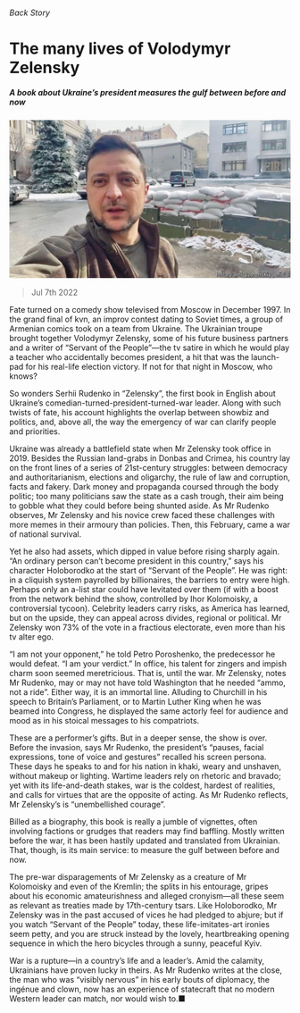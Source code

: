 ###### Back Story

# The many lives of Volodymyr Zelensky 

##### A book about Ukraine’s president measures the gulf between before and now 

![image](images/20220709_CUP003.jpg) 

> Jul 7th 2022 

Fate turned on a comedy show televised from Moscow in December 1997. In the grand final of kvn, an improv contest dating to Soviet times, a group of Armenian comics took on a team from Ukraine. The Ukrainian troupe brought together Volodymyr Zelensky, some of his future business partners and a writer of “Servant of the People”—the tv satire in which he would play a teacher who accidentally becomes president, a hit that was the launch-pad for his real-life election victory. If not for that night in Moscow, who knows?

So wonders Serhii Rudenko in “Zelensky”, the first book in English about Ukraine’s comedian-turned-president-turned-war leader. Along with such twists of fate, his account highlights the overlap between showbiz and politics, and, above all, the way the emergency of war can clarify people and priorities.

Ukraine was already a battlefield state when Mr Zelensky took office in 2019. Besides the Russian land-grabs in Donbas and Crimea, his country lay on the front lines of a series of 21st-century struggles: between democracy and authoritarianism, elections and oligarchy, the rule of law and corruption, facts and fakery. Dark money and propaganda coursed through the body politic; too many politicians saw the state as a cash trough, their aim being to gobble what they could before being shunted aside. As Mr Rudenko observes, Mr Zelensky and his novice crew faced these challenges with more memes in their armoury than policies. Then, this February, came a war of national survival.

Yet he also had assets, which dipped in value before rising sharply again. “An ordinary person can’t become president in this country,” says his character Holoborodko at the start of “Servant of the People”. He was right: in a cliquish system payrolled by billionaires, the barriers to entry were high. Perhaps only an a-list star could have levitated over them (if with a boost from the network behind the show, controlled by Ihor Kolomoisky, a controversial tycoon). Celebrity leaders carry risks, as America has learned, but on the upside, they can appeal across divides, regional or political. Mr Zelensky won 73% of the vote in a fractious electorate, even more than his tv alter ego.

“I am not your opponent,” he told Petro Poroshenko, the predecessor he would defeat. “I am your verdict.” In office, his talent for zingers and impish charm soon seemed meretricious. That is, until the war. Mr Zelensky, notes Mr Rudenko, may or may not have told Washington that he needed “ammo, not a ride”. Either way, it is an immortal line. Alluding to Churchill in his speech to Britain’s Parliament, or to Martin Luther King when he was beamed into Congress, he displayed the same actorly feel for audience and mood as in his stoical messages to his compatriots. 

These are a performer’s gifts. But in a deeper sense, the show is over. Before the invasion, says Mr Rudenko, the president’s “pauses, facial expressions, tone of voice and gestures” recalled his screen persona. These days he speaks to and for his nation in khaki, weary and unshaven, without makeup or lighting. Wartime leaders rely on rhetoric and bravado; yet with its life-and-death stakes, war is the coldest, hardest of realities, and calls for virtues that are the opposite of acting. As Mr Rudenko reflects, Mr Zelensky’s is “unembellished courage”.

Billed as a biography, this book is really a jumble of vignettes, often involving factions or grudges that readers may find baffling. Mostly written before the war, it has been hastily updated and translated from Ukrainian. That, though, is its main service: to measure the gulf between before and now.

The pre-war disparagements of Mr Zelensky as a creature of Mr Kolomoisky and even of the Kremlin; the splits in his entourage, gripes about his economic amateurishness and alleged cronyism—all these seem as relevant as treaties made by 17th-century tsars. Like Holoborodko, Mr Zelensky was in the past accused of vices he had pledged to abjure; but if you watch “Servant of the People” today, these life-imitates-art ironies seem petty, and you are struck instead by the lovely, heartbreaking opening sequence in which the hero bicycles through a sunny, peaceful Kyiv.

War is a rupture—in a country’s life and a leader’s. Amid the calamity, Ukrainians have proven lucky in theirs. As Mr Rudenko writes at the close, the man who was “visibly nervous” in his early bouts of diplomacy, the ingénue and clown, now has an experience of statecraft that no modern Western leader can match, nor would wish to.■





